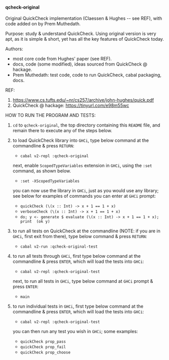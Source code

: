 #### qcheck-original

Original QuickCheck implementation (Claessen & Hughes -- see REF), with code 
added on by Prem Muthedath.

Purpose: study & understand QuickCheck. Using original version is very apt, as 
it is simple & short, yet has all the key features of QuickCheck today.

Authors:
  - most core code from Hughes' paper (see REF).
  - docs, code (some modified), ideas sourced from QuickCheck @ hackage.
  - Prem Muthedath: test code, code to run QuickCheck, cabal packaging, docs.

REF:
  1. https://www.cs.tufts.edu/~nr/cs257/archive/john-hughes/quick.pdf
  2. QuickCheck @ hackage: https://tinyurl.com/e98m55wc

HOW TO RUN THE PROGRAM AND TESTS:
  1. `cd` to `qcheck-original`, the top directory containing this `README` file, 
     and remain there to execute any of the steps below.
  2. to load QuickCheck library into `GHCi`, type below command at the 
     commandline & press `RETURN`:
        - `cabal v2-repl :qcheck-original`

     next, enable `ScopedTypeVariables` extension in `GHCi`, using the `:set` 
     command, as shown below.
        - `:set -XScopedTypeVariables`

     you can now use the library in `GHCi`, just as you would use any library; 
     see below for examples of commands you can enter at `GHCi` prompt:
        - `quickCheck (\(x :: Int) -> x + 1 == 1 + x)`
        - `verboseCheck (\(x :: Int) -> x + 1 == 1 + x)`
        - `do; y <- generate $ evaluate (\(x :: Int) -> x + 1 == 1 + x); print 
          (ok y)`
  3. to run all tests on QuickCheck at the commandline (NOTE: if you are in 
     `GHCi`, first exit from there), type below command & press `RETURN`:
        - `cabal v2-run :qcheck-original-test`
  4. to run all tests through `GHCi`, first type below command at the 
     commandline & press `ENTER`, which will load the tests into `GHCi`:
        - `cabal v2-repl :qcheck-original-test`

      next, to run all tests in `GHCi`, type below command at `GHCi` prompt & 
      press `ENTER`:
        - `main`
  5. to run individual tests in `GHCi`, first type below command at the 
     commandline & press `ENTER`, which will load the tests into `GHCi`:
        - `cabal v2-repl :qcheck-original-test`

     you can then run any test you wish in `GHCi`; some examples:
        - `quickCheck prop_pass`
        - `quickCheck prop_fail`
        - `quickCheck prop_choose`


